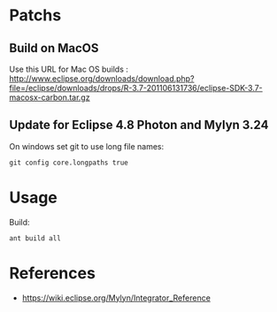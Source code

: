 # Patchs

## Build on MacOS

Use this URL for Mac OS builds : http://www.eclipse.org/downloads/download.php?file=/eclipse/downloads/drops/R-3.7-201106131736/eclipse-SDK-3.7-macosx-carbon.tar.gz

## Update for Eclipse 4.8 Photon and Mylyn 3.24

On windows set git to use long file names:

	git config core.longpaths true

# Usage

Build:

    ant build all

# References

- https://wiki.eclipse.org/Mylyn/Integrator_Reference
